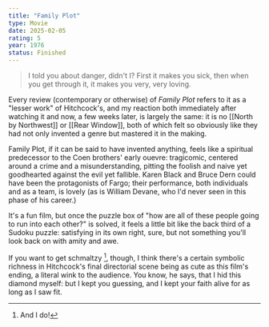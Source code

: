 ```yaml
---
title: "Family Plot"
type: Movie
date: 2025-02-05
rating: 5
year: 1976
status: Finished
---
```


> I told you about danger, didn't I? First it makes you sick, then when you get through it, it makes you very, very loving.

Every review (contemporary or otherwise) of _Family Plot_ refers to it as a "lesser work" of Hitchcock's, and my reaction both immediately after watching it and now, a few weeks later, is largely the same: it is no [[North by Northwest]] or [[Rear Window]], both of which felt so obviously like they had not only invented a genre but mastered it in the making.

Family Plot, if it can be said to have invented anything, feels like a spiritual predecessor to the Coen brothers' early ouevre: tragicomic, centered around a crime and a misunderstanding, pitting the foolish and naive yet goodhearted against the evil yet fallible. Karen Black and Bruce Dern could have been the protagonists of Fargo; their performance, both individuals and as a team, is lovely (as is William Devane, who I'd never seen in this phase of his career.)

It's a fun film, but once the puzzle box of "how are all of these people going to run into each other?" is solved, it feels a little bit like the back third of a Sudoku puzzle: satisfying in its own right, sure, but not something you'll look back on with amity and awe.

If you want to get schmaltzy [^1], though, I think there's a certain symbolic richness in Hitchcock's final directorial scene being as cute as this film's ending, a literal wink to the audience. You know, he says, that I hid this diamond myself: but I kept you guessing, and I kept your faith alive for as long as I saw fit.

[^1]: And I do!
